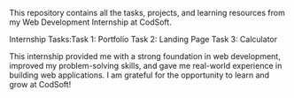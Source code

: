 This repository contains all the tasks, projects, and learning resources from my Web Development Internship at CodSoft.

Internship Tasks:Task 1: Portfolio
                 Task 2: Landing Page
                 Task 3: Calculator

This internship provided me with a strong foundation in web development, improved my problem-solving skills, and gave me real-world experience in building web applications. I am grateful for the opportunity to learn and grow at CodSoft!
